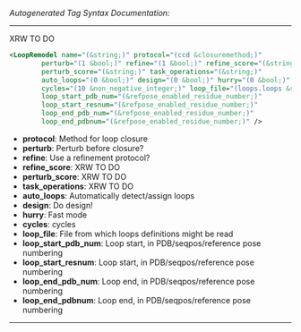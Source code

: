 <!-- THIS IS AN AUTOGENERATED FILE: Don't edit it directly, instead change the schema definition in the code itself. -->

_Autogenerated Tag Syntax Documentation:_

---
XRW TO DO

```xml
<LoopRemodel name="(&string;)" protocol="(ccd &closuremethod;)"
        perturb="(1 &bool;)" refine="(1 &bool;)" refine_score="(&string;)"
        perturb_score="(&string;)" task_operations="(&string;)"
        auto_loops="(0 &bool;)" design="(0 &bool;)" hurry="(0 &bool;)"
        cycles="(10 &non_negative_integer;)" loop_file="(loops.loops &string;)"
        loop_start_pdb_num="(&refpose_enabled_residue_number;)"
        loop_start_resnum="(&refpose_enabled_residue_number;)"
        loop_end_pdb_num="(&refpose_enabled_residue_number;)"
        loop_end_pdbnum="(&refpose_enabled_residue_number;)" />
```

-   **protocol**: Method for loop closure
-   **perturb**: Perturb before closure?
-   **refine**: Use a refinement protocol?
-   **refine_score**: XRW TO DO
-   **perturb_score**: XRW TO DO
-   **task_operations**: XRW TO DO
-   **auto_loops**: Automatically detect/assign loops
-   **design**: Do design!
-   **hurry**: Fast mode
-   **cycles**: cycles
-   **loop_file**: File from which loops definitions might be read
-   **loop_start_pdb_num**: Loop start, in PDB/seqpos/reference pose numbering
-   **loop_start_resnum**: Loop start, in PDB/seqpos/reference pose numbering
-   **loop_end_pdb_num**: Loop end, in PDB/seqpos/reference pose numbering
-   **loop_end_pdbnum**: Loop end, in PDB/seqpos/reference pose numbering

---
